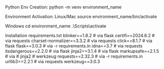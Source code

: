 Python Env Creation:
python -m venv environment_name

Environment Activation:
Linux/Mac
source environment_name/bin/activate

Windows
cd environment_name
.\Scripts\activate

Installation requirements.txt
​​blinker==1.8.2
    # via flask
certifi==2024.6.2
    # via requests
charset-normalizer==3.3.2
    # via requests
click==8.1.7
    # via flask
flask==3.0.3
    # via -r requirements.in
idna==3.7
    # via requests
itsdangerous==2.2.0
    # via flask
jinja2==3.1.4
    # via flask
markupsafe==2.1.5
    # via
    #   jinja2
    #   werkzeug
requests==2.32.3
    # via -r requirements.in
urllib3==2.2.1
    # via requests
werkzeug==3.0.3
